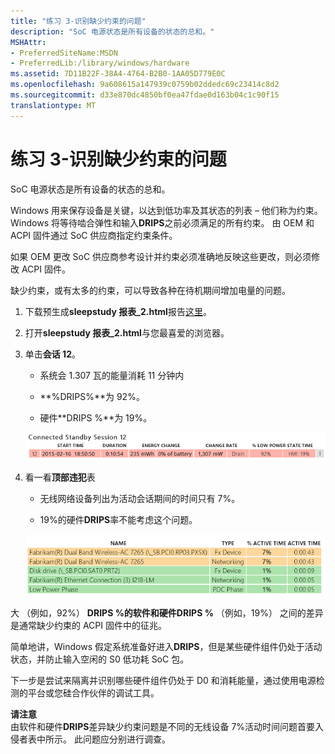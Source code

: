 ```yaml
---
title: "练习 3-识别缺少约束的问题"
description: "SoC 电源状态是所有设备的状态的总和。"
MSHAttr:
- PreferredSiteName:MSDN
- PreferredLib:/library/windows/hardware
ms.assetid: 7D11B22F-38A4-4764-B2B0-1AA05D779E0C
ms.openlocfilehash: 9a608615a147939c0759b02ddedc69c23414c8d2
ms.sourcegitcommit: d33e870dc4850bf0ea47fdae0d163b04c1c90f15
translationtype: MT
---
```

# <a name="exercise-3---identify-problems-with-missing-constraints"></a>练习 3-识别缺少约束的问题


SoC 电源状态是所有设备的状态的总和。

Windows 用来保存设备是关键，以达到低功率及其状态的列表 – 他们称为约束。 Windows 将等待啮合弹性和输入**DRIPS**之前必须满足的所有约束。 由 OEM 和 ACPI 固件通过 SoC 供应商指定约束条件。

如果 OEM 更改 SoC 供应商参考设计并约束必须准确地反映这些更改，则必须修改 ACPI 固件。

缺少约束，或有太多的约束，可以导致各种在待机期间增加电量的问题。

1.  下载预生成**sleepstudy 报表\_2.html**报告[这里](http://download.microsoft.com/download/3/2/E/32E8B553-47F6-4E2A-9109-C6D678FE0EE8/sleepstudy-report_2.mdl)。

2.  打开**sleepstudy 报表\_2.html**与您最喜爱的浏览器。

3.  单击**会话 12**。

    -   系统会 1.307 瓦的能量消耗 11 分钟内

    -   **%DRIPS%**为 92%。

    -   硬件**DRIPS %**为 19%。

    ![屏幕抓图显示了示例数据系统的能源消耗。](images/standbylab7.png)

4.  看一看**顶部违犯**表

    -   无线网络设备列出为活动会话期间的时间只有 7%。

    -   19%的硬件**DRIPS**率不能考虑这个问题。

    ![屏幕抓图显示了示例表中的首要入侵者。](images/standbylab8.png)

大 （例如，92%） **DRIPS %**的软件和硬件**DRIPS %** （例如，19%） 之间的差异是通常缺少约束的 ACPI 固件中的征兆。

简单地讲，Windows 假定系统准备好进入**DRIPS**，但是某些硬件组件仍处于活动状态，并防止输入空闲的 S0 低功耗 SoC 包。

下一步是尝试来隔离并识别哪些硬件组件仍处于 D0 和消耗能量，通过使用电源检测的平台或您硅合作伙伴的调试工具。

**请注意**  
由软件和硬件**DRIPS**差异缺少约束问题是不同的无线设备 7%活动时间问题首要入侵者表中所示。 此问题应分别进行调查。

 

 

 






